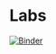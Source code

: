 # Labs
[![Binder](https://mybinder.org/badge_logo.svg)](https://mybinder.org/v2/gh/dmitrodem/rt_labs/HEAD)
